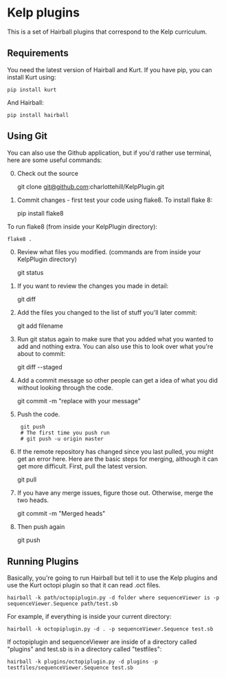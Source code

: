 # Kelp plugins
This is a set of Hairball plugins that correspond to the Kelp curriculum.

## Requirements
You need the latest version of Hairball and Kurt. If you have pip, you can install Kurt using:

	pip install kurt

And Hairball:

	pip install hairball

## Using Git
You can also use the Github application, but if you'd rather use terminal, here are some useful commands:

0. Check out the source

	git clone git@github.com:charlottehill/KelpPlugin.git

0. Commit changes - first test your code using flake8. To install flake 8:

	pip install flake8

To run flake8 (from inside your KelpPlugin directory):

	flake8 .

0. Review what files you modified. (commands are from inside your KelpPlugin directory)

	git status

0. If you want to review the changes you made in detail:

	git diff

0. Add the files you changed to the list of stuff you'll later commit:

	git add filename

0. Run git status again to make sure that you added what you wanted to add and nothing extra. You can also use this to look over what you're about to commit:

	git diff --staged

0. Add a commit message so other people can get a idea of what you did without looking through the code.

	git commit -m "replace with your message"

0. Push the code.

        git push
        # The first time you push run
        # git push -u origin master

0. If the remote repository has changed since you last pulled, you might get an error here. Here are the basic steps for merging, although it can get more difficult. First, pull the latest version.

	git pull

0. If you have any merge issues, figure those out. Otherwise, merge the two heads.

	git commit -m "Merged heads"

0. Then push again

	git push

## Running Plugins
Basically, you're going to run Hairball but tell it to use the Kelp plugins and use the Kurt octopi plugin so that it can read .oct files.

	hairball -k path/octopiplugin.py -d folder where sequenceViewer is -p sequenceViewer.Sequence path/test.sb

For example, if everything is inside your current directory:

	hairball -k octopiplugin.py -d . -p sequenceViewer.Sequence test.sb

If octopiplugin and sequenceViewer are inside of a directory called "plugins" and test.sb is in a directory called "testfiles":

	hairball -k plugins/octopiplugin.py -d plugins -p testfiles/sequenceViewer.Sequence test.sb

